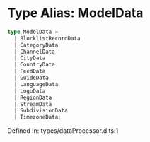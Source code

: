 # Type Alias: ModelData

```ts
type ModelData = 
  | BlocklistRecordData
  | CategoryData
  | ChannelData
  | CityData
  | CountryData
  | FeedData
  | GuideData
  | LanguageData
  | LogoData
  | RegionData
  | StreamData
  | SubdivisionData
  | TimezoneData;
```

Defined in: types/dataProcessor.d.ts:1
